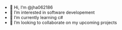 - 👋 Hi, I’m @jha062186
- 👀 I’m interested in software developement
- 🌱 I’m currently learning c#
- 💞️ I’m looking to collaborate on my upcoming projects

<!---
jha062186/jha062186 is a ✨ special ✨ repository because its `README.md` (this file) appears on your GitHub profile.
You can click the Preview link to take a look at your changes.
--->
